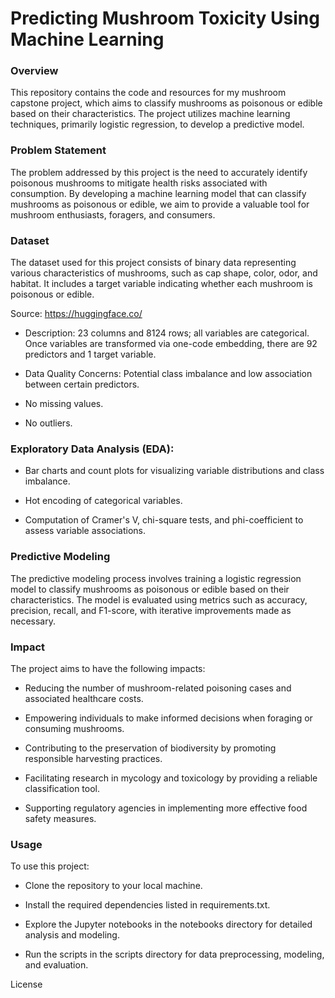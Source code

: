 # Predicting Mushroom Toxicity Using Machine Learning 

### Overview

This repository contains the code and resources for my mushroom capstone project, which aims to classify mushrooms as poisonous or edible based on their characteristics. The project utilizes machine learning techniques, primarily logistic regression, to develop a predictive model.

### Problem Statement

The problem addressed by this project is the need to accurately identify poisonous mushrooms to mitigate health risks associated with consumption. By developing a machine learning model that can classify mushrooms as poisonous or edible, we aim to provide a valuable tool for mushroom enthusiasts, foragers, and consumers.

### Dataset

The dataset used for this project consists of binary data representing various characteristics of mushrooms, such as cap shape, color, odor, and habitat. It includes a target variable indicating whether each mushroom is poisonous or edible.

Source: https://huggingface.co/
* Description: 23 columns and 8124 rows; all variables are categorical. Once variables are transformed via one-code embedding, there are 92 predictors and 1 target variable.

* Data Quality Concerns: Potential class imbalance and low association between certain predictors.

* No missing values.

* No outliers.

### Exploratory Data Analysis (EDA):

* Bar charts and count plots for visualizing variable distributions and class imbalance.

* Hot encoding of categorical variables.

* Computation of Cramer's V, chi-square tests, and phi-coefficient to assess variable associations.

### Predictive Modeling
The predictive modeling process involves training a logistic regression model to classify mushrooms as poisonous or edible based on their characteristics. The model is evaluated using metrics such as accuracy, precision, recall, and F1-score, with iterative improvements made as necessary.

### Impact
The project aims to have the following impacts:

* Reducing the number of mushroom-related poisoning cases and associated healthcare costs.

* Empowering individuals to make informed decisions when foraging or consuming mushrooms.

* Contributing to the preservation of biodiversity by promoting responsible harvesting practices.
  
* Facilitating research in mycology and toxicology by providing a reliable classification tool.
  
* Supporting regulatory agencies in implementing more effective food safety measures.

### Usage
To use this project:

* Clone the repository to your local machine.

* Install the required dependencies listed in requirements.txt.

* Explore the Jupyter notebooks in the notebooks directory for detailed analysis and modeling.

* Run the scripts in the scripts directory for data preprocessing, modeling, and evaluation.

License
